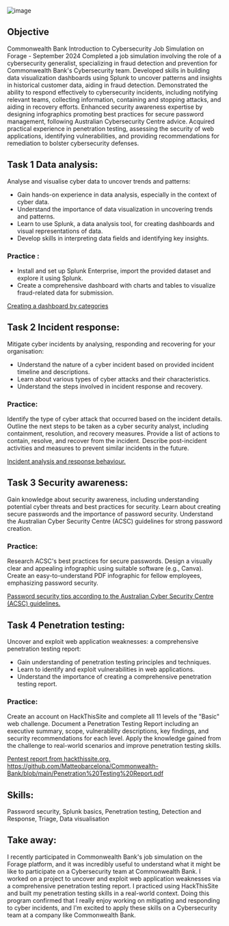 
![image](https://github.com/user-attachments/assets/d3a4d1e4-4bcb-47fa-b182-f3035bb51e2d)


## Objective
Commonwealth Bank Introduction to Cybersecurity Job Simulation on Forage - September 2024
Completed a job simulation involving the role of a cybersecurity generalist, specializing in fraud detection and prevention for Commonwealth Bank's Cybersecurity team.
Developed skills in building data visualization dashboards using Splunk to uncover patterns and insights in historical customer data, aiding in fraud detection.
Demonstrated the ability to respond effectively to cybersecurity incidents, including notifying relevant teams, collecting information, containing and stopping attacks, and aiding in recovery efforts.
Enhanced security awareness expertise by designing infographics promoting best practices for secure password management, following Australian Cybersecurity Centre advice.
Acquired practical experience in penetration testing, assessing the security of web applications, identifying vulnerabilities, and providing recommendations for remediation to bolster cybersecurity defenses.

## Task 1 Data analysis:

Analyse and visualise cyber data to uncover trends and patterns:
* Gain hands-on experience in data analysis, especially in the context of cyber data.
* Understand the importance of data visualization in uncovering trends and patterns.
* Learn to use Splunk, a data analysis tool, for creating dashboards and visual representations of data.
* Develop skills in interpreting data fields and identifying key insights.

### Practice :

* Install and set up Splunk Enterprise, import the provided dataset and explore it using Splunk.
* Create a comprehensive dashboard with charts and tables to visualize fraud-related data for submission.

<a href="https://github.com/Matteobarcelona/Commonwealth-Bank/blob/main/Fraud%20Detection%20Dashboard.pdf" target="_blank">Creating a dashboard by categories</a>



## Task 2 Incident response: 

Mitigate cyber incidents by analysing, responding and recovering for your organisation:
* Understand the nature of a cyber incident based on provided incident timeline and descriptions.
* Learn about various types of cyber attacks and their characteristics.
* Understand the steps involved in incident response and recovery.

### Practice:

Identify the type of cyber attack that occurred based on the incident details.
Outline the next steps to be taken as a cyber security analyst, including containment, resolution, and recovery measures.
Provide a list of actions to contain, resolve, and recover from the incident.
Describe post-incident activities and measures to prevent similar incidents in the future.

<a href="https://github.com/Matteobarcelona/Commonwealth-Bank/blob/main/incident%20analysis%20and%20response.pdf" target="_blank">Incident analysis and response behaviour.</a>

## Task 3 Security awareness:

Gain knowledge about security awareness, including understanding potential cyber threats and best practices for security.
Learn about creating secure passwords and the importance of password security.
Understand the Australian Cyber Security Centre (ACSC) guidelines for strong password creation.


### Practice: 

Research ACSC's best practices for secure passwords.
Design a visually clear and appealing infographic using suitable software (e.g., Canva).
Create an easy-to-understand PDF infographic for fellow employees, emphasizing password security.

<a href="https://github.com/Matteobarcelona/Commonwealth-Bank/blob/main/Password%20Security%20Infographic.pdf" target="_blank">Password security tips according to the Australian Cyber Security Centre (ACSC) guidelines.</a>

## Task 4 Penetration testing:

Uncover and exploit web application weaknesses: a comprehensive penetration testing report:
* Gain understanding of penetration testing principles and techniques.
* Learn to identify and exploit vulnerabilities in web applications.
* Understand the importance of creating a comprehensive penetration testing report.

### Practice: 

Create an account on HackThisSite and complete all 11 levels of the "Basic" web challenge.
Document a Penetration Testing Report including an executive summary, scope, vulnerability descriptions, key findings, and security recommendations for each level.
Apply the knowledge gained from the challenge to real-world scenarios and improve penetration testing skills.

<a href="https://github.com/Matteobarcelona/Commonwealth-Bank/blob/main/Penetration%20Testing%20Report.pdf" target="_blank">Pentest report from hackthissite.org.</a>
https://github.com/Matteobarcelona/Commonwealth-Bank/blob/main/Penetration%20Testing%20Report.pdf

## Skills:
Password security, Splunk basics, Penetration testing, Detection and Response, Triage, Data visualisation 
 

## Take away:

I recently participated in Commonwealth Bank's job simulation on the Forage platform, and it was incredibly useful to understand what it might be like to participate on a Cybersecurity team at Commonwealth Bank.
I worked on a project to uncover and exploit web application weaknesses via a comprehensive penetration testing report. I practiced using HackThisSite and built my penetration testing skills in a real-world context.
Doing this program confirmed that I really enjoy working on mitigating and responding to cyber incidents, and I'm excited to apply these skills on a Cybersecurity team at a company like Commonwealth Bank.
